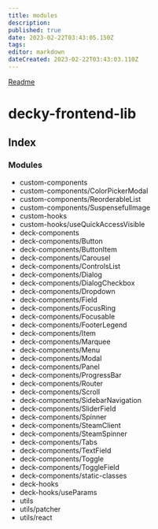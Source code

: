 ```yaml
---
title: modules
description: 
published: true
date: 2023-02-22T03:43:05.150Z
tags: 
editor: markdown
dateCreated: 2023-02-22T03:43:03.110Z
---
```


[Readme](README)

# decky-frontend-lib

## Index

### Modules

- custom-components
- custom-components/ColorPickerModal
- custom-components/ReorderableList
- custom-components/SuspensefulImage
- custom-hooks
- custom-hooks/useQuickAccessVisible
- deck-components
- deck-components/Button
- deck-components/ButtonItem
- deck-components/Carousel
- deck-components/ControlsList
- deck-components/Dialog
- deck-components/DialogCheckbox
- deck-components/Dropdown
- deck-components/Field
- deck-components/FocusRing
- deck-components/Focusable
- deck-components/FooterLegend
- deck-components/Item
- deck-components/Marquee
- deck-components/Menu
- deck-components/Modal
- deck-components/Panel
- deck-components/ProgressBar
- deck-components/Router
- deck-components/Scroll
- deck-components/SidebarNavigation
- deck-components/SliderField
- deck-components/Spinner
- deck-components/SteamClient
- deck-components/SteamSpinner
- deck-components/Tabs
- deck-components/TextField
- deck-components/Toggle
- deck-components/ToggleField
- deck-components/static-classes
- deck-hooks
- deck-hooks/useParams
- utils
- utils/patcher
- utils/react
